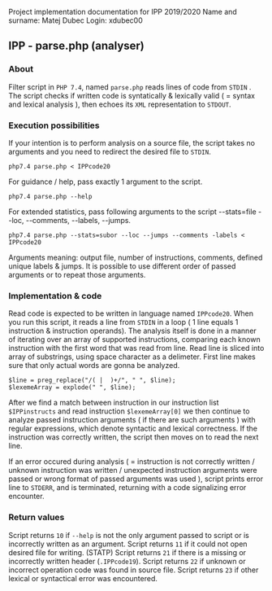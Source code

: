 

Project implementation documentation for IPP 2019/2020
Name and surname: Matej Dubec
Login: xdubec00

## IPP  - parse.php (analyser)

### About 
Filter script in `PHP 7.4`,  named `parse.php` reads lines of code from `STDIN` . The script checks if written code is syntatically & lexically valid ( = syntax and lexical analysis ), then echoes its `XML` representation to `STDOUT`.

### Execution possibilities
If your intention is to perform analysis on a source file, the script takes no arguments and you need to redirect the desired file to `STDIN`.
   
    php7.4 parse.php < IPPcode20

For guidance / help, pass exactly 1 argument to the script.
    
    php7.4 parse.php --help

For extended statistics, pass following arguments to the script --stats=file --loc, --comments, --labels, --jumps.
    
    php7.4 parse.php --stats=subor --loc --jumps --comments -labels < IPPcode20

Arguments meaning: output file, number of instructions, comments, defined unique labels & jumps.
It is possible to use different order of passed arguments or to repeat those arguments.

### Implementation & code 
Read code is expected to be written in language named `IPPcode20`. 
When you run this script, it reads a line from `STDIN` in a loop ( 1 line equals 1 instruction & instruction operands). The analysis itself is done in a manner of iterating over an array of supported instructions,
comparing each known instruction with the first word that was read from line. Read line is sliced into array of substrings, using space character as a delimeter. First line makes sure that only actual words are gonna be analyzed.

    $line = preg_replace("/( |  )+/", " ", $line); 
    $lexemeArray = explode(" ", $line);

After we find a match between instruction in our instruction list `$IPPinstructs` and read instruction `$lexemeArray[0]` we then continue to analyze passed instruction arguments ( if there are such arguments ) with regular expressions, which denote syntactic and lexical correctness.
If the instruction was correctly written, the script then moves on to read the next line. 

If an error occured during analysis ( = instruction is not correctly written / unknown instruction was written / unexpected instruction arguments were passed or wrong format of passed arguments was used ), script prints error line to `STDERR`, and is terminated, returning with a code signalizing error encounter.

### Return values
Script returns `10` if `--help` is not the only argument passed to script or is incorrectly written as an argument.
Script returns `11` if it could not open desired file for writing. (STATP)
Script returns `21` if there is a missing or incorrectly written header (`.IPPcode19`).
Script returns `22` if unknown or incorrect operation code was found in source file.
Script returns `23` if other lexical or syntactical error was encountered.

